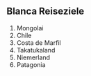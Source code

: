 ## Blanca Reiseziele
1. Mongolai
2. Chile
3. Costa de Marfil
4. Takatukaland
5. Niemerland
6. Patagonia